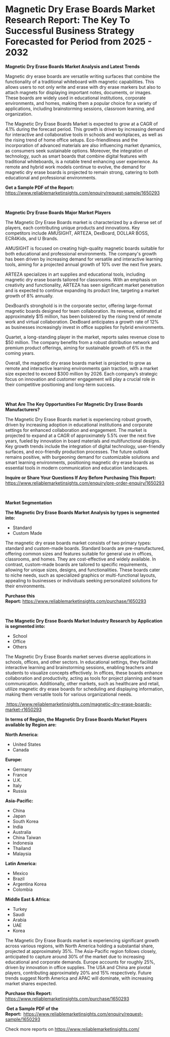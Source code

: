 <p><h1>Magnetic Dry Erase Boards Market Research Report: The Key To Successful Business Strategy Forecasted for Period from 2025 - 2032</h1></p><p><strong>Magnetic Dry Erase Boards Market Analysis and Latest Trends</strong></p>
<p><p>Magnetic dry erase boards are versatile writing surfaces that combine the functionality of a traditional whiteboard with magnetic capabilities. This allows users to not only write and erase with dry erase markers but also to attach magnets for displaying important notes, documents, or images. These boards are widely used in educational institutions, corporate environments, and homes, making them a popular choice for a variety of applications, including brainstorming sessions, classroom learning, and organization.</p><p>The Magnetic Dry Erase Boards Market is expected to grow at a CAGR of 4.1% during the forecast period. This growth is driven by increasing demand for interactive and collaborative tools in schools and workplaces, as well as the rising trend of home office setups. Eco-friendliness and the incorporation of advanced materials are also influencing market dynamics, as consumers seek sustainable options. Moreover, the integration of technology, such as smart boards that combine digital features with traditional whiteboards, is a notable trend enhancing user experience. As remote and hybrid work models continue to evolve, the demand for magnetic dry erase boards is projected to remain strong, catering to both educational and professional environments.</p></p>
<p><strong>Get a Sample PDF of the Report:&nbsp;</strong> <a href="https://www.reliablemarketinsights.com/enquiry/request-sample/1650293?utm_campaign=2004&utm_medium=2&utm_source=Github&utm_content=ia&utm_term=06022025&utm_id=magnetic-dry-erase-boards">https://www.reliablemarketinsights.com/enquiry/request-sample/1650293</a></p>
<p>&nbsp;</p>
<p><strong>Magnetic Dry Erase Boards Major Market Players</strong></p>
<p><p>The Magnetic Dry Erase Boards market is characterized by a diverse set of players, each contributing unique products and innovations. Key competitors include AMUSIGHT, ARTEZA, DexBoard, DOLLAR BOSS, ECR4Kids, and U Brands. </p><p>AMUSIGHT is focused on creating high-quality magnetic boards suitable for both educational and professional environments. The company's growth has been driven by increasing demand for versatile and interactive learning tools, aiming for a projected annual growth of 10% over the next five years.</p><p>ARTEZA specializes in art supplies and educational tools, including magnetic dry erase boards tailored for classrooms. With an emphasis on creativity and functionality, ARTEZA has seen significant market penetration and is expected to continue expanding its product line, targeting a market growth of 8% annually.</p><p>DexBoard’s stronghold is in the corporate sector, offering large-format magnetic boards designed for team collaboration. Its revenue, estimated at approximately $15 million, has been bolstered by the rising trend of remote work and virtual collaboration. DexBoard anticipates a growth rate of 12% as businesses increasingly invest in office supplies for hybrid environments.</p><p>Quartet, a long-standing player in the market, reports sales revenue close to $50 million. The company benefits from a robust distribution network and premium product offerings, aiming for sustainable growth of 6% in the coming years.</p><p>Overall, the magnetic dry erase boards market is projected to grow as remote and interactive learning environments gain traction, with a market size expected to exceed $300 million by 2026. Each company’s strategic focus on innovation and customer engagement will play a crucial role in their competitive positioning and long-term success.</p></p>
<p>&nbsp;</p>
<p><strong>What Are The Key Opportunities For Magnetic Dry Erase Boards Manufacturers?</strong></p>
<p><p>The Magnetic Dry Erase Boards market is experiencing robust growth, driven by increasing adoption in educational institutions and corporate settings for enhanced collaboration and engagement. The market is projected to expand at a CAGR of approximately 5.5% over the next five years, fueled by innovation in board materials and multifunctional designs. Key growth trends include the integration of digital technology, user-friendly surfaces, and eco-friendly production processes. The future outlook remains positive, with burgeoning demand for customizable solutions and smart learning environments, positioning magnetic dry erase boards as essential tools in modern communication and education landscapes.</p></p>
<p><strong>Inquire or Share Your Questions If Any Before Purchasing This Report:</strong> <a href="https://www.reliablemarketinsights.com/enquiry/pre-order-enquiry/1650293?utm_campaign=2004&utm_medium=2&utm_source=Github&utm_content=ia&utm_term=06022025&utm_id=magnetic-dry-erase-boards">https://www.reliablemarketinsights.com/enquiry/pre-order-enquiry/1650293</a></p>
<p>&nbsp;</p>
<p><strong>Market Segmentation</strong></p>
<p><strong>The Magnetic Dry Erase Boards Market Analysis by types is segmented into:</strong></p>
<p><ul><li>Standard</li><li>Custom Made</li></ul></p>
<p><p>The magnetic dry erase boards market consists of two primary types: standard and custom-made boards. Standard boards are pre-manufactured, offering common sizes and features suitable for general use in offices, classrooms, and homes. They are cost-effective and widely available. In contrast, custom-made boards are tailored to specific requirements, allowing for unique sizes, designs, and functionalities. These boards cater to niche needs, such as specialized graphics or multi-functional layouts, appealing to businesses or individuals seeking personalized solutions for their environments.</p></p>
<p><strong>Purchase this Report:&nbsp;</strong><a href="https://www.reliablemarketinsights.com/purchase/1650293?utm_campaign=2004&utm_medium=2&utm_source=Github&utm_content=ia&utm_term=06022025&utm_id=magnetic-dry-erase-boards">https://www.reliablemarketinsights.com/purchase/1650293</a></p>
<p>&nbsp;</p>
<p><strong>The Magnetic Dry Erase Boards Market Industry Research by Application is segmented into:</strong></p>
<p><ul><li>School</li><li>Office</li><li>Others</li></ul></p>
<p><p>The Magnetic Dry Erase Boards market serves diverse applications in schools, offices, and other sectors. In educational settings, they facilitate interactive learning and brainstorming sessions, enabling teachers and students to visualize concepts effectively. In offices, these boards enhance collaboration and productivity, acting as tools for project planning and team communication. Additionally, other markets, such as healthcare and retail, utilize magnetic dry erase boards for scheduling and displaying information, making them versatile tools for various organizational needs.</p></p>
<p><a href="https://www.reliablemarketinsights.com/magnetic-dry-erase-boards-market-r1650293?utm_campaign=2004&utm_medium=2&utm_source=Github&utm_content=ia&utm_term=06022025&utm_id=magnetic-dry-erase-boards">&nbsp;https://www.reliablemarketinsights.com/magnetic-dry-erase-boards-market-r1650293</a></p>
<p><strong>In terms of Region, the Magnetic Dry Erase Boards Market Players available by Region are:</strong></p>
<p>
    <p> <strong> North America: </strong>
        <ul>
            <li>United States</li>
            <li>Canada</li>
        </ul>
        </p> 
    <p> <strong> Europe: </strong>
        <ul>
            <li>Germany</li>
            <li>France</li>
            <li>U.K.</li>
            <li>Italy</li>
            <li>Russia</li>
        </ul>
        </p> 
    <p> <strong> Asia-Pacific: </strong>
        <ul>
            <li>China</li>
            <li>Japan</li>
            <li>South Korea</li>
            <li>India</li>
            <li>Australia</li>
            <li>China Taiwan</li>
            <li>Indonesia</li>
            <li>Thailand</li>
            <li>Malaysia</li>
        </ul>
        </p> 
    <p> <strong> Latin America: </strong>
        <ul>
            <li>Mexico</li>
            <li>Brazil</li>
            <li>Argentina Korea</li>
            <li>Colombia</li>
        </ul>
        </p> 
    <p> <strong> Middle East & Africa: </strong>
        <ul>
            <li>Turkey</li>
            <li>Saudi</li>
            <li>Arabia</li>
            <li>UAE</li>
            <li>Korea</li>
        </ul>
    </p>
    </p>
<p><p>The Magnetic Dry Erase Boards market is experiencing significant growth across various regions, with North America holding a substantial share, projected at approximately 35%. The Asia-Pacific region follows closely, anticipated to capture around 30% of the market due to increasing educational and corporate demands. Europe accounts for roughly 25%, driven by innovation in office supplies. The USA and China are pivotal players, contributing approximately 20% and 15% respectively. Future trends suggest North America and APAC will dominate, with increasing market shares expected.</p></p>
<p><strong>Purchase this Report: </strong><a href="https://www.reliablemarketinsights.com/purchase/1650293?utm_campaign=2004&utm_medium=2&utm_source=Github&utm_content=ia&utm_term=06022025&utm_id=magnetic-dry-erase-boards">https://www.reliablemarketinsights.com/purchase/1650293</a></p>
<p>&nbsp;<strong>Get a Sample PDF of the Report:&nbsp;&nbsp;</strong><a href="https://www.reliablemarketinsights.com/enquiry/request-sample/1650293?utm_campaign=2004&utm_medium=2&utm_source=Github&utm_content=ia&utm_term=06022025&utm_id=magnetic-dry-erase-boards">https://www.reliablemarketinsights.com/enquiry/request-sample/1650293</a></p>
<p><strong></strong></p>
<p>Check more reports on <a href="https://www.reliablemarketinsights.com/?utm_campaign=2004&utm_medium=2&utm_source=Github&utm_content=ia&utm_term=06022025&utm_id=magnetic-dry-erase-boards">https://www.reliablemarketinsights.com/</a></p>